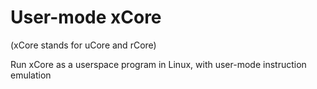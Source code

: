# User-mode xCore

(xCore stands for uCore and rCore)

Run xCore as a userspace program in Linux, with user-mode instruction emulation
